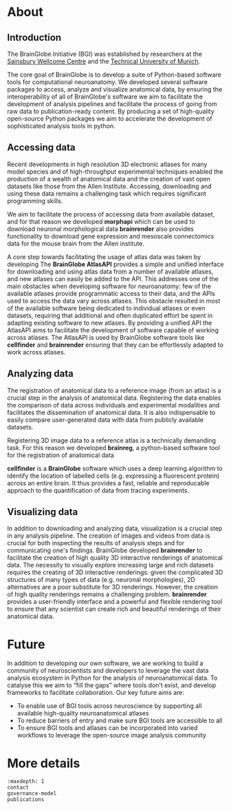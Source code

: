 # About

## Introduction
The BrainGlobe Initiative (BGI) was established by researchers at the
[Sainsbury Wellcome Centre](https://www.sainsburywellcome.org) and the [
Technical University of Munich](https://www.tum.de/en/).

The core goal of BrainGlobe is to develop a suite of Python-based software tools for computational neuroanatomy. 
We developed several software packages to access, analyze and visualize anatomical data, by ensuring the 
interoperability of all of BrainGlobe's software we aim to facilitate the development of analysis pipelines and 
facilitate the process of going from raw data to publication-ready content. By producing a set of high-quality 
open-source Python packages we aim to accelerate the development of sophisticated analysis tools in python.

## Accessing data

Recent developments in high resolution 3D electronic atlases for many model species and of high-throughput experimental 
techniques enabled the production of a wealth of anatomical data and the creation of vast open datasets like those from 
the Allen Institute. Accessing, downloading and using these data remains a challenging task which requires significant 
programming skills.&#x20;

We aim to facilitate the process of accessing data from available dataset, and for that reason we developed 
**morphapi** which can be used to download neuronal morphological data **brainrender** also provides functionality to 
download gene expression and mesoscale connectomics data for the mouse brain from the Allen institute.

A core step towards facilitating the usage of atlas data was taken by developing The **BrainGlobe AtlasAPI** provides a 
simple and unified interface for downloading and using atlas data from a number of available atlases, and new atlases 
can easily be added to the API. This addresses one of the main obstacles when developing software for neuroanatomy: 
few of the available atlases provide programmatic access to their data, and the APIs used to access the data vary 
across atlases. This obstacle resulted in most of the available software being dedicated to individual atlases or 
even datasets, requiring that additional and often duplicated effort be spent in adapting existing software to new 
atlases. By providing a unified API the AtlasAPI aims to facilitate the development of software capable of working 
across atlases. The AtlasAPI is used by BrainGlobe software tools like **cellfinder** and **brainrender** ensuring 
that they can be effortlessly adapted to work across atlases.

## Analyzing data

The registration of anatomical data to a reference image (from an atlas) is a crucial step in the analysis of anatomical
data. Registering the data enables the comparison of data across individuals and experimental modalities and facilitates
the dissemination of anatomical data. It is also indispensable to easily compare user-generated data with data from 
publicly available datasets.

Registering 3D image data to a reference atlas is a technically demanding task. For this reason we developed 
**brainreg**, a python-based software tool for the registration of anatomical data

**cellfinder** is a **BrainGlobe** software which uses a deep learning algorithm to identify the location of 
labelled cells (e.g. expressing a fluorescent protein) across an entire brain. It thus provides a fast, reliable 
and reproducable approach to the quantification of data from tracing experiments.&#x20;


## Visualizing data

In addition to downloading and analyzing data, visualization is a crucial step in any analysis pipeline. The creation 
of images and videos from data is crucial for both inspecting the results of analysis steps and for communicating one's 
findings. BrainGlobe developed **brainrender** to facilitate the creation of high quality 3D interactive renderings of 
anatomical data. The necessity to visually explore increasing large and rich datasets requires the creating of 
3D interactive renderings: given the complicated 3D structures of many types of data (e.g. neuronal morphologies), 
2D alternatives are a poor substitute for 3D renderings. However, the creation of high quality renderings remains a 
challenging problem. **brainrender** provides a user-friendly interface and a powerful and flexible rendering tool 
to ensure that any scientist can create rich and beautiful renderings of their anatomical data.


# Future
In addition to developing our own software, we are working to build a community of neuroscientists and
developers to leverage the vast data analysis ecosystem in Python for the analysis of neuroanatomical data.
To catalyse this we aim to “fill the gaps” where tools don’t exist, and
develop frameworks to facilitate collaboration. Our key future aims are:
* To enable use of BGI tools across neuroscience by supporting all available high-quality neuroanatomical
  atlases
* To reduce barriers of entry and make sure BGI tools are accessible to all
* To ensure BGI tools and atlases can be incorporated into varied workflows to leverage the open-source
  image analysis community

# More details

```{toctree}
:maxdepth: 1
contact
governance-model
publications
```



